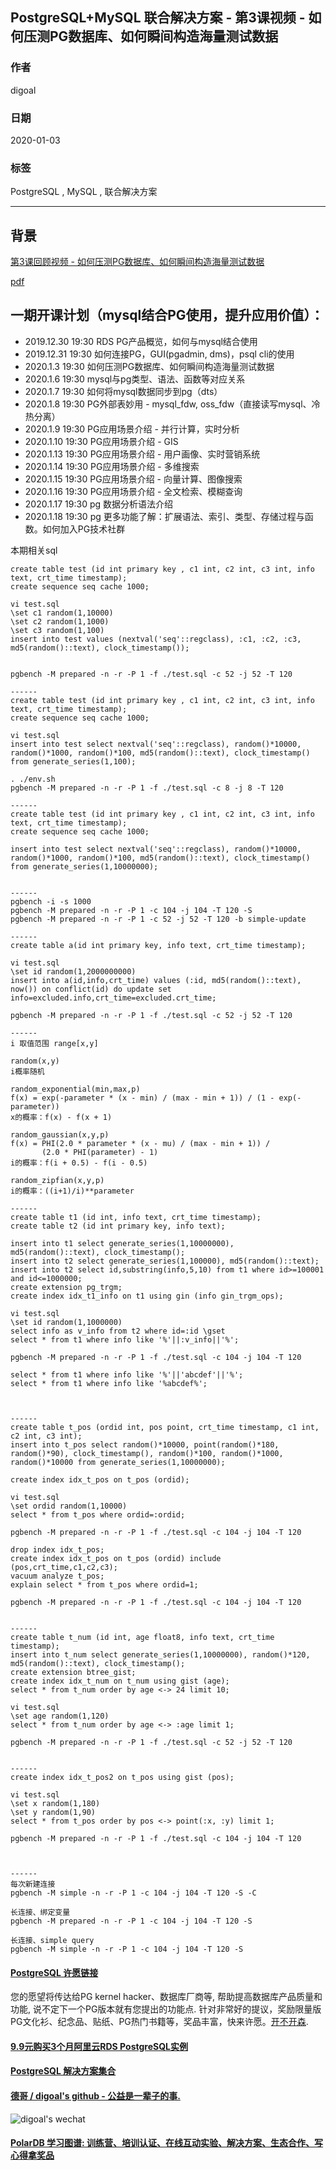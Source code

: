 ## PostgreSQL+MySQL 联合解决方案 - 第3课视频 - 如何压测PG数据库、如何瞬间构造海量测试数据
                                                                                                             
### 作者                                                                    
digoal                                                                                                             
                                                                                                             
### 日期                                                                                                             
2020-01-03                                                                                                          
                                                                                                             
### 标签                                                                                                             
PostgreSQL , MySQL , 联合解决方案    
                                                                                                             
----                                                                                                             
                                                                                                             
## 背景   
[第3课回顾视频 - 如何压测PG数据库、如何瞬间构造海量测试数据](https://yq.aliyun.com/live/1878)    
  
[pdf](20200118_01_pdf_003.pdf)  
  
## 一期开课计划（mysql结合PG使用，提升应用价值）：  
  
- 2019.12.30 19:30 RDS PG产品概览，如何与mysql结合使用    
- 2019.12.31 19:30 如何连接PG，GUI(pgadmin, dms)，psql cli的使用     
- 2020.1.3 19:30 如何压测PG数据库、如何瞬间构造海量测试数据    
- 2020.1.6 19:30 mysql与pg类型、语法、函数等对应关系    
- 2020.1.7 19:30 如何将mysql数据同步到pg（dts）   
- 2020.1.8 19:30 PG外部表妙用 - mysql_fdw, oss_fdw（直接读写mysql、冷热分离）    
- 2020.1.9 19:30 PG应用场景介绍 - 并行计算，实时分析   
- 2020.1.10 19:30 PG应用场景介绍 - GIS    
- 2020.1.13 19:30 PG应用场景介绍 - 用户画像、实时营销系统    
- 2020.1.14 19:30 PG应用场景介绍 - 多维搜索    
- 2020.1.15 19:30 PG应用场景介绍 - 向量计算、图像搜索    
- 2020.1.16 19:30 PG应用场景介绍 - 全文检索、模糊查询    
- 2020.1.17 19:30 pg 数据分析语法介绍    
- 2020.1.18 19:30 pg 更多功能了解：扩展语法、索引、类型、存储过程与函数。如何加入PG技术社群    
  
本期相关sql  
  
```
create table test (id int primary key , c1 int, c2 int, c3 int, info text, crt_time timestamp);
create sequence seq cache 1000;

vi test.sql
\set c1 random(1,10000)
\set c2 random(1,1000)
\set c3 random(1,100)
insert into test values (nextval('seq'::regclass), :c1, :c2, :c3, md5(random()::text), clock_timestamp());


pgbench -M prepared -n -r -P 1 -f ./test.sql -c 52 -j 52 -T 120

------
create table test (id int primary key , c1 int, c2 int, c3 int, info text, crt_time timestamp);
create sequence seq cache 1000;

vi test.sql
insert into test select nextval('seq'::regclass), random()*10000, random()*1000, random()*100, md5(random()::text), clock_timestamp() from generate_series(1,100);

. ./env.sh
pgbench -M prepared -n -r -P 1 -f ./test.sql -c 8 -j 8 -T 120

------
create table test (id int primary key , c1 int, c2 int, c3 int, info text, crt_time timestamp);
create sequence seq cache 1000;

insert into test select nextval('seq'::regclass), random()*10000, random()*1000, random()*100, md5(random()::text), clock_timestamp() from generate_series(1,10000000);


------
pgbench -i -s 1000 
pgbench -M prepared -n -r -P 1 -c 104 -j 104 -T 120 -S 
pgbench -M prepared -n -r -P 1 -c 52 -j 52 -T 120 -b simple-update 

------
create table a(id int primary key, info text, crt_time timestamp);

vi test.sql
\set id random(1,2000000000)
insert into a(id,info,crt_time) values (:id, md5(random()::text), now()) on conflict(id) do update set info=excluded.info,crt_time=excluded.crt_time;

pgbench -M prepared -n -r -P 1 -f ./test.sql -c 52 -j 52 -T 120

------
i 取值范围 range[x,y] 

random(x,y)
i概率随机 

random_exponential(min,max,p)
f(x) = exp(-parameter * (x - min) / (max - min + 1)) / (1 - exp(-parameter))
x的概率：f(x) - f(x + 1)

random_gaussian(x,y,p)
f(x) = PHI(2.0 * parameter * (x - mu) / (max - min + 1)) /
       (2.0 * PHI(parameter) - 1)
i的概率：f(i + 0.5) - f(i - 0.5) 

random_zipfian(x,y,p)
i的概率：((i+1)/i)**parameter

------
create table t1 (id int, info text, crt_time timestamp);
create table t2 (id int primary key, info text);

insert into t1 select generate_series(1,10000000), md5(random()::text), clock_timestamp();
insert into t2 select generate_series(1,100000), md5(random()::text);
insert into t2 select id,substring(info,5,10) from t1 where id>=100001 and id<=1000000;
create extension pg_trgm;
create index idx_t1_info on t1 using gin (info gin_trgm_ops);

vi test.sql
\set id random(1,1000000)
select info as v_info from t2 where id=:id \gset
select * from t1 where info like '%'||:v_info||'%';

pgbench -M prepared -n -r -P 1 -f ./test.sql -c 104 -j 104 -T 120

select * from t1 where info like '%'||'abcdef'||'%';
select * from t1 where info like '%abcdef%';



------
create table t_pos (ordid int, pos point, crt_time timestamp, c1 int, c2 int, c3 int);
insert into t_pos select random()*10000, point(random()*180, random()*90), clock_timestamp(), random()*100, random()*1000, random()*10000 from generate_series(1,10000000);

create index idx_t_pos on t_pos (ordid);

vi test.sql
\set ordid random(1,10000)
select * from t_pos where ordid=:ordid;

pgbench -M prepared -n -r -P 1 -f ./test.sql -c 104 -j 104 -T 120

drop index idx_t_pos;
create index idx_t_pos on t_pos (ordid) include (pos,crt_time,c1,c2,c3);
vacuum analyze t_pos;
explain select * from t_pos where ordid=1;

pgbench -M prepared -n -r -P 1 -f ./test.sql -c 104 -j 104 -T 120


------
create table t_num (id int, age float8, info text, crt_time timestamp);
insert into t_num select generate_series(1,10000000), random()*120, md5(random()::text), clock_timestamp();
create extension btree_gist;
create index idx_t_num on t_num using gist (age);
select * from t_num order by age <-> 24 limit 10;

vi test.sql
\set age random(1,120)
select * from t_num order by age <-> :age limit 1;

pgbench -M prepared -n -r -P 1 -f ./test.sql -c 52 -j 52 -T 120


------
create index idx_t_pos2 on t_pos using gist (pos);

vi test.sql
\set x random(1,180)
\set y random(1,90)
select * from t_pos order by pos <-> point(:x, :y) limit 1;

pgbench -M prepared -n -r -P 1 -f ./test.sql -c 104 -j 104 -T 120



------
每次新建连接
pgbench -M simple -n -r -P 1 -c 104 -j 104 -T 120 -S -C

长连接、绑定变量
pgbench -M prepared -n -r -P 1 -c 104 -j 104 -T 120 -S 

长连接、simple query
pgbench -M simple -n -r -P 1 -c 104 -j 104 -T 120 -S 
```
  
  
  
  
  
  
  
  
  
  
  
  
  
  
  
  
  
  
  
  
  
  
  
  
  
  
  
  
  
  
  
  
  
  
  
  
  
  
  
  
  
  
  
  
  
  
  
  
  
  
  
  
  
  
#### [PostgreSQL 许愿链接](https://github.com/digoal/blog/issues/76 "269ac3d1c492e938c0191101c7238216")
您的愿望将传达给PG kernel hacker、数据库厂商等, 帮助提高数据库产品质量和功能, 说不定下一个PG版本就有您提出的功能点. 针对非常好的提议，奖励限量版PG文化衫、纪念品、贴纸、PG热门书籍等，奖品丰富，快来许愿。[开不开森](https://github.com/digoal/blog/issues/76 "269ac3d1c492e938c0191101c7238216").  
  
  
#### [9.9元购买3个月阿里云RDS PostgreSQL实例](https://www.aliyun.com/database/postgresqlactivity "57258f76c37864c6e6d23383d05714ea")
  
  
#### [PostgreSQL 解决方案集合](https://yq.aliyun.com/topic/118 "40cff096e9ed7122c512b35d8561d9c8")
  
  
#### [德哥 / digoal's github - 公益是一辈子的事.](https://github.com/digoal/blog/blob/master/README.md "22709685feb7cab07d30f30387f0a9ae")
  
  
![digoal's wechat](../pic/digoal_weixin.jpg "f7ad92eeba24523fd47a6e1a0e691b59")
  
  
#### [PolarDB 学习图谱: 训练营、培训认证、在线互动实验、解决方案、生态合作、写心得拿奖品](https://www.aliyun.com/database/openpolardb/activity "8642f60e04ed0c814bf9cb9677976bd4")
  
